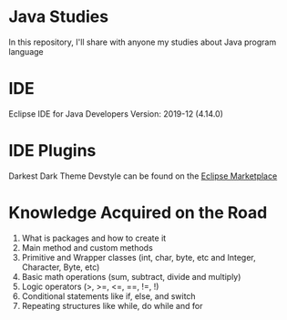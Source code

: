 # Java Studies
In this repository, I'll share with anyone my studies about Java program language

# IDE
Eclipse IDE for Java Developers
Version: 2019-12 (4.14.0)

# IDE Plugins
Darkest Dark Theme Devstyle can be found on the [Eclipse Marketplace](http://marketplace.eclipse.org/content/darkest-dark-theme-devstyle)

# Knowledge Acquired on the Road
1. What is packages and how to create it
2. Main method and custom methods
3. Primitive and Wrapper classes (int, char, byte, etc and Integer, Character, Byte, etc)
4. Basic math operations (sum, subtract, divide and multiply)
5. Logic operators (>, >=, <=, ==, !=, !)
5. Conditional statements like if, else, and switch
6. Repeating structures like while, do while and for